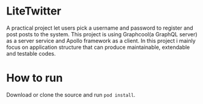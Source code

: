 # LiteTwitter
A practical project let users pick a username and password to register and post posts to the system. 
This project is using Graphcool(a GraphQL server) as a server service and Apollo framework as a client.
In this project i mainly focus on application structure that can produce maintainable, extendable and testable codes.

# How to run
Download or clone the source and run `pod install`.

